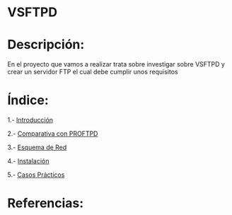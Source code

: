 # VSFTPD

# Descripción:
En el proyecto que vamos a realizar trata sobre investigar sobre VSFTPD y crear un servidor
FTP el cual debe cumplir unos requisitos

# Índice:
1.- [Introducción](https://github.com/Juanrdls/VSFTPD/blob/main/Introduccion.md)

2.- [Comparativa con PROFTPD]()

3.- [Esquema de Red]()

4.- [Instalación]()

5.- [Casos Prácticos]()

# Referencias:
